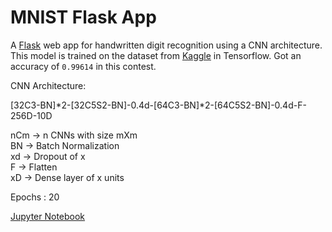 # MNIST Flask App
 
A [Flask](http://flask.pocoo.org/) web app for handwritten digit recognition using a CNN architecture. This model is trained on the dataset from [Kaggle](https://www.kaggle.com/c/digit-recognizer/data) in Tensorflow. Got an accuracy of ``0.99614`` in this contest.

CNN Architecture:

[32C3-BN]*2-[32C5S2-BN]-0.4d-[64C3-BN]*2-[64C5S2-BN]-0.4d-F-256D-10D

nCm -> n CNNs with size mXm  
BN -> Batch Normalization  
xd -> Dropout of x  
F -> Flatten  
xD -> Dense layer of x units  

Epochs : 20

[Jupyter Notebook](https://github.com/karthikmuru/mnist-flask-app/blob/master/MNIST.ipynb)